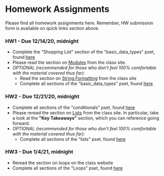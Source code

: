 # Homework Assignments

Please find all homework assignments here. Remember, HW submission form is available on quick links section above.

### HW1 - Due 12/14/20, midnight

* Complete the "Shopping List" section of the "basic_data_types" pset, found [here](https://colab.research.google.com/drive/1hSxgslfvS61xgqf7lLsFV5AUYsn2m5nr?usp=sharing)
* Please read the section on [Modules](https://mottaquikarim.github.io/PYTH127/#out/topics/modules) from the class site.
* *OPTIONAL (recommended for those who don't feel 100% comfortable with the material covered thus far):*
    * Read the section on [String Formatting](https://mottaquikarim.github.io/PYTH127/#out/topics/string_formatting) from the class site
    * Complete all sections of the "basic_data_types" pset, found [here](https://colab.research.google.com/drive/1hSxgslfvS61xgqf7lLsFV5AUYsn2m5nr?usp=sharing)

### HW2 - Due 12/21/20, midnight

* Complete all sections of the "conditionals" pset, found [here](https://colab.research.google.com/drive/1N_R1C8V0XeAwJG_LvrMGlSOJ744dmsnQ?usp=sharing)
* Please reread the section on [Lists](https://mottaquikarim.github.io/PYTH127/#out/topics/lists) from the class site. In particular, take a look at the **"Key Takeaways"** section, which you can reference going forward.
* *OPTIONAL (recommended for those who don't feel 100% comfortable with the material covered thus far):*
	* Complete all sections of the "lists" pset, found [here](https://colab.research.google.com/drive/1c7jljgXuu-z8Qc2QJ4f9k4ZaICG2ixR0?usp=sharing)

### HW3 - Due 1/4/21, midnight

* Reread the section on loops on the class website
* Complete all sections of the "Loops" pset, found [here](https://colab.research.google.com/drive/1RY21T_9CBLcXf69emOefrFTLMeNJTy_k?usp=sharing)

